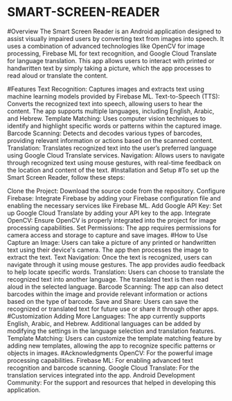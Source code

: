 # SMART-SCREEN-READER
#Overview
The Smart Screen Reader is an Android application designed to assist visually impaired users by converting text from images into speech. It uses a combination of advanced technologies like OpenCV for image processing, Firebase ML for text recognition, and Google Cloud Translate for language translation. This app allows users to interact with printed or handwritten text by simply taking a picture, which the app processes to read aloud or translate the content.

#Features
Text Recognition: Captures images and extracts text using machine learning models provided by Firebase ML.
Text-to-Speech (TTS): Converts the recognized text into speech, allowing users to hear the content. The app supports multiple languages, including English, Arabic, and Hebrew.
Template Matching: Uses computer vision techniques to identify and highlight specific words or patterns within the captured image.
Barcode Scanning: Detects and decodes various types of barcodes, providing relevant information or actions based on the scanned content.
Translation: Translates recognized text into the user’s preferred language using Google Cloud Translate services.
Navigation: Allows users to navigate through recognized text using mouse gestures, with real-time feedback on the location and content of the text.
#Installation and Setup
#To set up the Smart Screen Reader, follow these steps:

Clone the Project: Download the source code from the repository.
Configure Firebase: Integrate Firebase by adding your Firebase configuration file and enabling the necessary services like Firebase ML.
Add Google API Key: Set up Google Cloud Translate by adding your API key to the app.
Integrate OpenCV: Ensure OpenCV is properly integrated into the project for image processing capabilities.
Set Permissions: The app requires permissions for camera access and storage to capture and save images.
#How to Use
Capture an Image: Users can take a picture of any printed or handwritten text using their device's camera. The app then processes the image to extract the text.
Text Navigation: Once the text is recognized, users can navigate through it using mouse gestures. The app provides audio feedback to help locate specific words.
Translation: Users can choose to translate the recognized text into another language. The translated text is then read aloud in the selected language.
Barcode Scanning: The app can also detect barcodes within the image and provide relevant information or actions based on the type of barcode.
Save and Share: Users can save the recognized or translated text for future use or share it through other apps.
#Customization
Adding More Languages: The app currently supports English, Arabic, and Hebrew. Additional languages can be added by modifying the settings in the language selection and translation features.
Template Matching: Users can customize the template matching feature by adding new templates, allowing the app to recognize specific patterns or objects in images.
#Acknowledgments
OpenCV: For the powerful image processing capabilities.
Firebase ML: For enabling advanced text recognition and barcode scanning.
Google Cloud Translate: For the translation services integrated into the app.
Android Development Community: For the support and resources that helped in developing this application.
